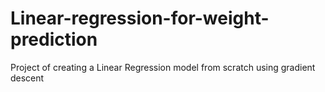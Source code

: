 # Linear-regression-for-weight-prediction
Project of creating a Linear Regression model from scratch using gradient descent
